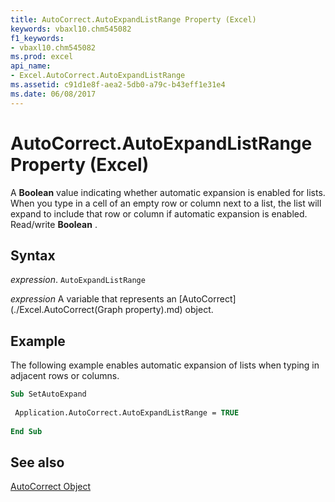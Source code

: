 ```yaml
---
title: AutoCorrect.AutoExpandListRange Property (Excel)
keywords: vbaxl10.chm545082
f1_keywords:
- vbaxl10.chm545082
ms.prod: excel
api_name:
- Excel.AutoCorrect.AutoExpandListRange
ms.assetid: c91d1e8f-aea2-5db0-a79c-b43eff1e31e4
ms.date: 06/08/2017
---
```



# AutoCorrect.AutoExpandListRange Property (Excel)

A  **Boolean** value indicating whether automatic expansion is enabled for lists. When you type in a cell of an empty row or column next to a list, the list will expand to include that row or column if automatic expansion is enabled. Read/write **Boolean** .


## Syntax

 _expression_. `AutoExpandListRange`

 _expression_ A variable that represents an [AutoCorrect](./Excel.AutoCorrect(Graph property).md) object.


## Example

The following example enables automatic expansion of lists when typing in adjacent rows or columns.


```vb
Sub SetAutoExpand 
 
 Application.AutoCorrect.AutoExpandListRange = TRUE 
 
End Sub
```


## See also


[AutoCorrect Object](Excel.AutoCorrect(object).md)

